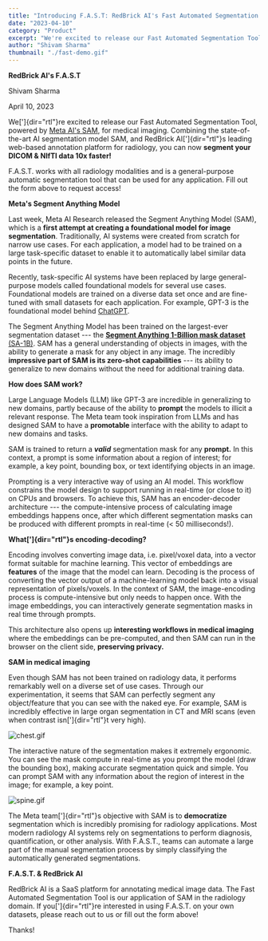 ```yaml
---
title: "Introducing F.A.S.T: RedBrick AI's Fast Automated Segmentation Tool"
date: "2023-04-10"
category: "Product"
excerpt: "We're excited to release our Fast Automated Segmentation Tool, powered by Meta AI's SAM, for medical imaging. Segment your DICOM & NIfTI data 10x faster with state-of-the-art AI segmentation integrated into RedBrick AI's web-based annotation platform."
author: "Shivam Sharma"
thumbnail: "./fast-demo.gif"
---
```


**RedBrick AI's F.A.S.T**

Shivam Sharma

April 10, 2023

We[']{dir="rtl"}re excited to release our Fast Automated Segmentation
Tool, powered by [Meta AI\'s
SAM](https://ai.facebook.com/blog/segment-anything-foundation-model-image-segmentation/),
for medical imaging. Combining the state-of-the-art AI segmentation
model SAM, and RedBrick AI[']{dir="rtl"}s leading web-based annotation
platform for radiology, you can now **segment your DICOM & NIfTI data
10x faster!**

F.A.S.T. works with all radiology modalities and is a general-purpose
automatic segmentation tool that can be used for any application. Fill
out the form above to request access!

**Meta\'s Segment Anything Model**

Last week, Meta AI Research released the Segment Anything Model (SAM),
which is a **first attempt at creating a foundational model for image
segmentation**. Traditionally, AI systems were created from scratch for
narrow use cases. For each application, a model had to be trained on a
large task-specific dataset to enable it to automatically label similar
data points in the future.

Recently, task-specific AI systems have been replaced by large
general-purpose models called foundational models for several use cases.
Foundational models are trained on a diverse data set once and are
fine-tuned with small datasets for each application. For example, GPT-3
is the foundational model behind
[ChatGPT](https://openai.com/blog/chatgpt).

The Segment Anything Model has been trained on the largest-ever
segmentation dataset --- the [**Segment Anything 1-Billion mask
dataset** (SA-1B)](https://ai.facebook.com/datasets/segment-anything/).
SAM has a general understanding of objects in images, with the ability
to generate a mask for any object in any image. The incredibly
**impressive part of SAM is its zero-shot capabilities** --- its ability
to generalize to new domains without the need for additional training
data.

**How does SAM work?**

Large Language Models (LLM) like GPT-3 are incredible in generalizing to
new domains, partly because of the ability to **prompt** the models to
illicit a relevant response. The Meta team took inspiration from LLMs
and has designed SAM to have a **promotable** interface with the ability
to adapt to new domains and tasks.

SAM is trained to return a ***valid*** segmentation mask for any
**prompt.** In this context, a prompt is some information about a region
of interest; for example, a key point, bounding box, or text identifying
objects in an image.

Prompting is a very interactive way of using an AI model. This workflow
constrains the model design to support running in real-time (or close to
it) on CPUs and browsers. To achieve this, SAM has an encoder-decoder
architecture --- the compute-intensive process of calculating image
embeddings happens once, after which different segmentation masks can be
produced with different prompts in real-time (\< 50 milliseconds!).

**What[']{dir="rtl"}s encoding-decoding?**

Encoding involves converting image data, i.e. pixel/voxel data, into a
vector format suitable for machine learning. This vector of embeddings
are **features** of the image that the model can learn. Decoding is the
process of converting the vector output of a machine-learning model back
into a visual representation of pixels/voxels. In the context of SAM,
the image-encoding process is compute-intensive but only needs to happen
once. With the image embeddings, you can interactively generate
segmentation masks in real time through prompts.

This architecture also opens up **interesting workflows in medical
imaging** where the embeddings can be pre-computed, and then SAM can run
in the browser on the client side, **preserving privacy.**

**SAM in medical imaging**

Even though SAM has not been trained on radiology data, it performs
remarkably well on a diverse set of use cases. Through our
experimentation, it seems that SAM can perfectly segment any
object/feature that you can see with the naked eye. For example, SAM is
incredibly effective in large organ segmentation in CT and MRI scans
(even when contrast isn[']{dir="rtl"}t very high).

![chest.gif](./image1.gif)

The interactive nature of the segmentation makes it extremely ergonomic.
You can see the mask compute in real-time as you prompt the model (draw
the bounding box), making accurate segmentation quick and simple. You
can prompt SAM with any information about the region of interest in the
image; for example, a key point.

![spine.gif](./image2.gif)

The Meta team[']{dir="rtl"}s objective with SAM is to **democratize**
segmentation which is incredibly promising for radiology applications.
Most modern radiology AI systems rely on segmentations to perform
diagnosis, quantification, or other analysis. With F.A.S.T., teams can
automate a large part of the manual segmentation process by simply
classifying the automatically generated segmentations.

**F.A.S.T. & RedBrick AI**

RedBrick AI is a SaaS platform for annotating medical image data. The
Fast Automated Segmentation Tool is our application of SAM in the
radiology domain. If you[']{dir="rtl"}re interested in using F.A.S.T. on
your own datasets, please reach out to us or fill out the form above!

Thanks!
